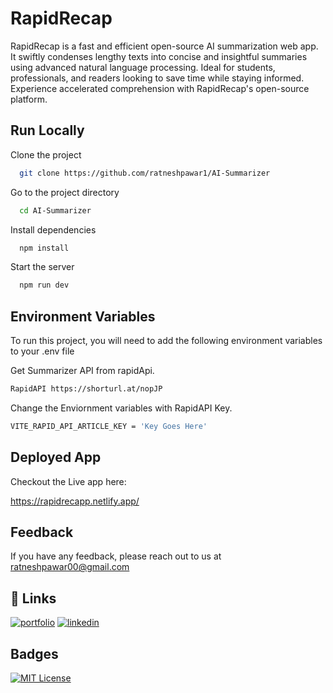 
# RapidRecap

RapidRecap is a fast and efficient open-source AI summarization web app. It swiftly condenses lengthy texts into concise and insightful summaries using advanced natural language processing. Ideal for students, professionals, and readers looking to save time while staying informed. Experience accelerated comprehension with RapidRecap's open-source platform.


## Run Locally

Clone the project

```bash
  git clone https://github.com/ratneshpawar1/AI-Summarizer
```

Go to the project directory

```bash
  cd AI-Summarizer
```

Install dependencies

```bash
  npm install
```



Start the server

```bash
  npm run dev
```


## Environment Variables

To run this project, you will need to add the following environment variables to your .env file


Get Summarizer API from rapidApi.
```bash
RapidAPI https://shorturl.at/nopJP
```

Change the Enviornment variables
with RapidAPI Key.
```bash
VITE_RAPID_API_ARTICLE_KEY = 'Key Goes Here'
```
## Deployed App

Checkout the Live app here:

https://rapidrecapp.netlify.app/
## Feedback

If you have any feedback, please reach out to us at ratneshpawar00@gmail.com


## 🔗 Links
[![portfolio](https://img.shields.io/badge/my_portfolio-000?style=for-the-badge&logo=ko-fi&logoColor=white)](https://www.ratneshpawar.bio/)
[![linkedin](https://img.shields.io/badge/linkedin-0A66C2?style=for-the-badge&logo=linkedin&logoColor=white)](https://www.linkedin.com/in/ratnesh-pawar/)


## Badges

[![MIT License](https://img.shields.io/badge/License-MIT-green.svg)](https://choosealicense.com/licenses/mit/)
